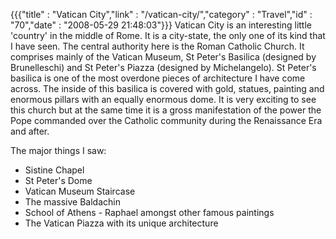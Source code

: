 {{{"title" : "Vatican City","link" : "/vatican-city/","category" : "Travel","id" : "70","date" : "2008-05-29 21:48:03"}}}
Vatican City is an interesting little 'country' in the middle of Rome. It is a city-state, the only one of its kind that I have seen. The central authority here is the Roman Catholic Church. It comprises mainly of the Vatican Museum, St Peter's Basilica (designed by Brunelleschi) and St Peter's Piazza (designed by Michelangelo). St Peter's basilica is one of the most overdone pieces of architecture I have come across. The inside of this basilica is covered with gold, statues, painting and enormous pillars with an equally enormous dome. It is very exciting to see this church but at the same time it is a gross manifestation of the power the Pope commanded over the Catholic community during the Renaissance Era and after.
<!--more-->
The major things I saw:

*   Sistine Chapel
*   St Peter's Dome
*   Vatican Museum Staircase
*   The massive Baldachin
*   School of Athens - Raphael amongst other famous paintings
*   The Vatican Piazza with its unique architecture
